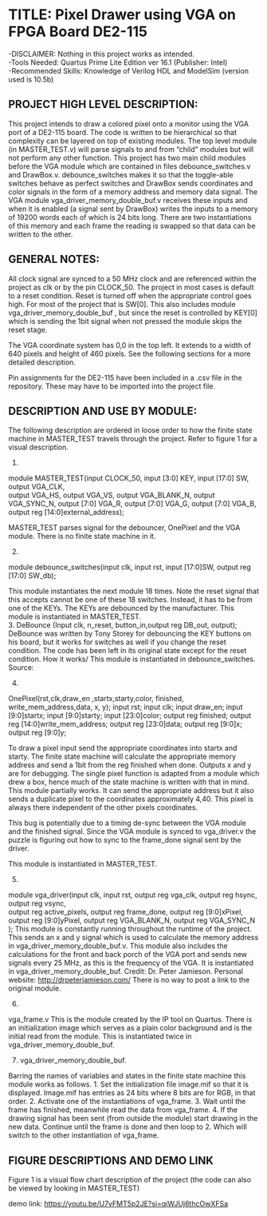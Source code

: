 # TITLE: Pixel Drawer using VGA on FPGA Board DE2-115
-DISCLAIMER: Nothing in this project works as intended.\
-Tools Needed: Quartus Prime Lite Edition ver 16.1 (Publisher: Intel)\
-Recommended Skills: Knowledge of Verilog HDL and ModelSim (version used is 10.5b)

## PROJECT HIGH LEVEL DESCRIPTION: 

This project intends to draw a colored pixel onto a monitor using the VGA port of a DE2-115 board.  The code is written to be hierarchical so that complexity can be layered on top of existing modules. The top level module (in MASTER_TEST.v) will parse signals to and from “child” modules but will not perform any other function. This project has two main child modules before the VGA module which are contained in files debounce_switches.v and DrawBox.v. debounce_switches makes it so that the toggle-able switches behave as perfect switches and DrawBox sends coordinates and color signals in the form of a memory address and memory data signal.  The VGA module vga_driver_memory_double_buf.v receives these inputs and when it is enabled (a signal sent by DrawBox) writes the inputs to a memory of 19200 words each of which is 24 bits long.  There are two instantiations of this memory and each frame the reading is swapped so that data can be written to the other.

## GENERAL NOTES:
 
All clock signal are synced to a 50 MHz clock and are referenced within the project as clk or by the pin CLOCK_50. The project in most cases is default to a reset condition. Reset is turned off when the appropriate control goes high. For most of the project that is SW[0].  This also includes module vga_driver_memory_double_buf , but since the reset is controlled by KEY[0] which is sending the 1bit signal when not pressed the module skips the reset stage.

The VGA coordinate system has 0,0 in the top left. It extends to a width of 640 pixels and height of 460 pixels. See the following sections for a more detailed description.

Pin assignments for the DE2-115 have been included in a .csv file in the repository. These may have to be imported into the project file.

## DESCRIPTION AND USE BY MODULE: 

The following description are ordered in loose order to how the finite state machine in MASTER_TEST travels through the project. Refer to figure 1 for a visual description.

1.
module MASTER_TEST(input  CLOCK_50, input  [3:0]  KEY, input  [17:0] SW, output        VGA_CLK,  
output        VGA_HS, output        VGA_VS, output        VGA_BLANK_N, output        VGA_SYNC_N,
output [7:0]  VGA_R, output [7:0]  VGA_G, output [7:0]  VGA_B, output reg [14:0]external_address);

MASTER_TEST parses signal for the debouncer, OnePixel and the VGA module. There is no finite state machine in it.

2.
module debounce_switches(input clk, input rst, input [17:0]SW,  output reg [17:0] SW_db); 

This module instantiates the next module 18 times. Note the reset signal that this accepts cannot be one of these 18 switches. Instead, it has to be from one of the KEYs. The KEYs are debounced by the manufacturer. This module is instantiated in MASTER_TEST.  
3.
DeBounce (Input clk, n_reset, button_in,output reg DB_out, output);
DeBounce was written by Tony Storey for debouncing the KEY buttons on his board, but it works for switches as well if you change the reset condition. The code has been left in its original state except for the reset condition. How it works/
This module is instantiated in debounce_switches.
Source: 

4.
OnePixel(rst,clk,draw_en ,startx,starty,color, finished, write_mem_address,data, x, y);
input rst; input clk; input draw_en;
input [9:0]startx; input [9:0]starty; input [23:0]color;
output reg finished; output reg [14:0]write_mem_address; output reg [23:0]data;
output reg [9:0]x; output reg [9:0]y;

To draw a pixel input send the appropriate coordinates into startx and starty. The finite state machine will calculate the appropriate memory address and send a 1bit from the reg finished when done.  Outputs x and y are for debugging. The single pixel function is adapted from a module which drew a box, hence much of the state machine is written with that in mind.  This module partially works. It can send the appropriate address but it also sends a duplicate pixel to the coordinates approximately 4,40. This pixel is always there independent of the other pixels coordinates. 

This bug is potentially due to a timing de-sync between the VGA module and the finished signal. Since the VGA module is synced to vga_driver.v the puzzle is figuring out how to sync to the frame_done signal sent by the driver. 

This module is instantiated in MASTER_TEST. 

5. 

module vga_driver(input clk, input rst, output reg vga_clk, output reg hsync, output reg vsync,  
output reg active_pixels, output reg frame_done, output reg [9:0]xPixel, output reg [9:0]yPixel, 
output reg VGA_BLANK_N, output reg VGA_SYNC_N );
This module is constantly running throughout the runtime of the project.  This sends an x and y signal  which is used to calculate the memory address in vga_driver_memory_double_buf.v.  This module also includes the calculations for the front and back porch of the VGA port and sends new signals every 25 MHz, as this is the frequency of the VGA. 
 It is instantiated in vga_driver_memory_double_buf.
Credit: Dr. Peter Jamieson. Personal website: http://drpeterjamieson.com/
There is no way to post a link to the original module.

6. 

vga_frame.v
This is the module created by the IP tool on Quartus. There is an initialization image which serves as a plain color background and is the initial read from the module. This is instantiated twice in vga_driver_memory_double_buf.

7. vga_driver_memory_double_buf.

Barring the names of variables and states in the finite state machine this module works as follows.  1. Set the initialization file image.mif so that it is displayed. Image.mif has entries as 24 bits where 8 bits are for RGB, in that order. 2.  Activate one of the instantiations of vga_frame. 3. Wait until the frame has finished, meanwhile read the data from vga_frame. 4. If the drawing signal has been sent (from outside the module) start drawing in the new data. Continue until the frame is done and then loop to 2. Which will switch to the other instantiation of vga_frame.

## FIGURE DESCRIPTIONS AND DEMO LINK
Figure 1 is a visual flow chart description of the project (the code can also be viewed by looking in MASTER_TEST)

demo link: https://youtu.be/U7vFMT5p2JE?si=qiWJUj6thcOwXFSa
